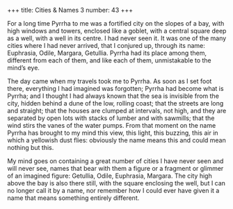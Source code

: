 +++
title: Cities & Names 3
number: 43
+++

For a long time Pyrrha to me was a fortified city on the slopes of a bay, with high windows and towers, enclosed like a goblet, with a central square deep as a well, with a well in its centre. I had never seen it. It was one of the many cities where I had never arrived, that I conjured up, through its name: Euphrasia, Odile, Margara, Getullia. Pyrrha had its place among them, different from each of them, and like each of them, unmistakable to the mind’s eye.

The day came when my travels took me to Pyrrha. As soon as I set foot there, everything I had imagined was forgotten; Pyrrha had become what is Pyrrha; and I thought I had always known that the sea is invisible from the city, hidden behind a dune of the low, rolling coast; that the streets are long and straight; that the houses are clumped at intervals, not high, and they are separated by open lots with stacks of lumber and with sawmills; that the wind stirs the vanes of the water pumps. From that moment on the name Pyrrha has brought to my mind this view, this light, this buzzing, this air in which a yellowish dust flies: obviously the name means this and could mean nothing but this.

My mind goes on containing a great number of cities I have never seen and will never see, names that bear with them a figure or a fragment or glimmer of an imagined figure: Getullia, Odile, Euphrasia, Margara. The city high above the bay is also there still, with the square enclosing the well, but I can no longer call it by a name, nor remember how I could ever have given it a name that means something entirely different.
